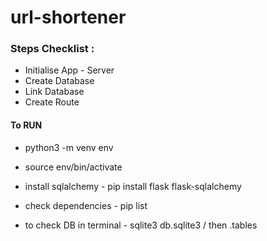 # url-shortener

### Steps Checklist :
* Initialise App - Server 
* Create Database 
* Link Database
* Create Route



#### To RUN
* python3 -m venv env
* source env/bin/activate
* install sqlalchemy - pip install flask flask-sqlalchemy
* check dependencies - pip list

* to check DB  in terminal - sqlite3 db.sqlite3 / then .tables